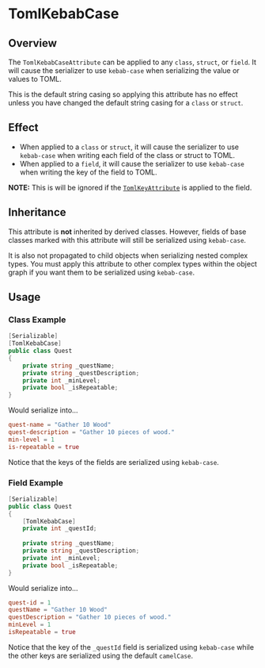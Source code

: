 # TomlKebabCase

## Overview

The `TomlKebabCaseAttribute` can be applied to any `class`, `struct`, or `field`.
It will cause the serializer to use `kebab-case` when serializing the value or values to TOML.

This is the default string casing so applying this attribute has no effect unless you have changed the default string casing for a `class` or `struct`.

## Effect

- When applied to a `class` or `struct`, it will cause the serializer to use `kebab-case` when writing each field of the class or struct to TOML.
- When applied to a `field`, it will cause the serializer to use `kebab-case` when writing the key of the field to TOML.

**NOTE:** This is will be ignored if the [`TomlKeyAttribute`](toml-key-attribute.md) is applied to the field.

## Inheritance

This attribute is **not** inherited by derived classes. However, fields of base classes marked with this attribute will still be serialized using `kebab-case`.

It is also not propagated to child objects when serializing nested complex types.
You must apply this attribute to other complex types within the object graph if you want them to be serialized using `kebab-case`.

## Usage

### Class Example

```csharp
[Serializable]
[TomlKebabCase]
public class Quest
{
    private string _questName;
    private string _questDescription;
    private int _minLevel;
    private bool _isRepeatable;
}
```

Would serialize into...

```toml
quest-name = "Gather 10 Wood"
quest-description = "Gather 10 pieces of wood."
min-level = 1
is-repeatable = true
```

Notice that the keys of the fields are serialized using `kebab-case`.

### Field Example

```csharp
[Serializable]
public class Quest
{
    [TomlKebabCase]
    private int _questId;
    
    private string _questName;
    private string _questDescription;
    private int _minLevel;
    private bool _isRepeatable;
}
```

Would serialize into...

```toml
quest-id = 1
questName = "Gather 10 Wood"
questDescription = "Gather 10 pieces of wood."
minLevel = 1
isRepeatable = true
```

Notice that the key of the `_questId` field is serialized using `kebab-case` while the other keys are serialized using the default `camelCase`.
